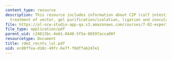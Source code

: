 ```yaml
---
content_type: resource
description: This resource includes information about CIP (calf intestinal phosphatase)
  treatment of vector, gel purification/isolation, ligation and inoculate ara-mutant.
file: https://ol-ocw-studio-app-qa.s3.amazonaws.com/courses/7-02-experimental-biology-communication-spring-2005/ec88ffead18c49fc6e7ff0dffa6247e1_rdm2_recnts_lal.pdf
file_type: application/pdf
parent_uid: c24613bc-4e61-0440-5f5e-86597acca00f
resourcetype: Document
title: rdm2_recnts_lal.pdf
uid: ec88ffea-d18c-49fc-6e7f-f0dffa6247e1
---
```

